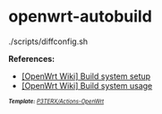 # openwrt-autobuild

./scripts/diffconfig.sh

**References:**
- [[OpenWrt Wiki] Build system setup](https://openwrt.org/docs/guide-developer/toolchain/install-buildsystem#debianubuntumint)
- [[OpenWrt Wiki] Build system usage](https://openwrt.org/docs/guide-developer/toolchain/use-buildsystem)

<sub><sup>***Template:**  [P3TERX/Actions-OpenWrt](https://github.com/P3TERX/Actions-OpenWrt)*</sup></sub>
